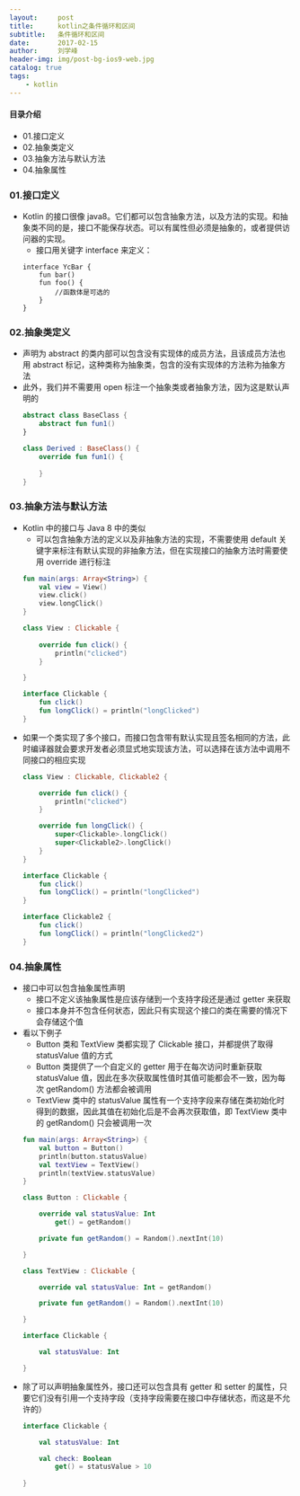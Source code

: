 ```yaml
---
layout:     post
title:      kotlin之条件循环和区间
subtitle:   条件循环和区间
date:       2017-02-15
author:     刘学峰
header-img: img/post-bg-ios9-web.jpg
catalog: true
tags:
    - kotlin
---
```


#### 目录介绍
- 01.接口定义
- 02.抽象类定义
- 03.抽象方法与默认方法
- 04.抽象属性









### 01.接口定义
- Kotlin 的接口很像 java8。它们都可以包含抽象方法，以及方法的实现。和抽象类不同的是，接口不能保存状态。可以有属性但必须是抽象的，或者提供访问器的实现。
    - 接口用关键字 interface 来定义：
    ```
    interface YcBar {
        fun bar()
        fun foo() {
            //函数体是可选的
        }
    }
    ```


### 02.抽象类定义
- 声明为 abstract 的类内部可以包含没有实现体的成员方法，且该成员方法也用 abstract 标记，这种类称为抽象类，包含的没有实现体的方法称为抽象方法
- 此外，我们并不需要用 open 标注一个抽象类或者抽象方法，因为这是默认声明的
    ```kotlin
    abstract class BaseClass {
        abstract fun fun1()
    }
    
    class Derived : BaseClass() {
        override fun fun1() {
            
        }
    }
    ```



### 03.抽象方法与默认方法
- Kotlin 中的接口与 Java 8 中的类似
    - 可以包含抽象方法的定义以及非抽象方法的实现，不需要使用 default 关键字来标注有默认实现的非抽象方法，但在实现接口的抽象方法时需要使用 override 进行标注
    ```kotlin
    fun main(args: Array<String>) {
        val view = View()
        view.click()
        view.longClick()
    }
    
    class View : Clickable {
        
        override fun click() {
            println("clicked")
        }
    
    }
    
    interface Clickable {
        fun click()
        fun longClick() = println("longClicked")
    }
    ```
- 如果一个类实现了多个接口，而接口包含带有默认实现且签名相同的方法，此时编译器就会要求开发者必须显式地实现该方法，可以选择在该方法中调用不同接口的相应实现
    ```kotlin
    class View : Clickable, Clickable2 {
    
        override fun click() {
            println("clicked")
        }
    
        override fun longClick() {
            super<Clickable>.longClick()
            super<Clickable2>.longClick()
        }
    }
    
    interface Clickable {
        fun click()
        fun longClick() = println("longClicked")
    }
    
    interface Clickable2 {
        fun click()
        fun longClick() = println("longClicked2")
    }
    ```


### 04.抽象属性
- 接口中可以包含抽象属性声明
    - 接口不定义该抽象属性是应该存储到一个支持字段还是通过 getter 来获取
    - 接口本身并不包含任何状态，因此只有实现这个接口的类在需要的情况下会存储这个值
- 看以下例子
    - Button 类和 TextView 类都实现了 Clickable 接口，并都提供了取得 statusValue 值的方式
    - Button 类提供了一个自定义的 getter 用于在每次访问时重新获取 statusValue 值，因此在多次获取属性值时其值可能都会不一致，因为每次 getRandom() 方法都会被调用
    - TextView 类中的 statusValue 属性有一个支持字段来存储在类初始化时得到的数据，因此其值在初始化后是不会再次获取值，即 TextView 类中的 getRandom() 只会被调用一次
    ```kotlin
    fun main(args: Array<String>) {
        val button = Button()
        println(button.statusValue)
        val textView = TextView()
        println(textView.statusValue)
    }
    
    class Button : Clickable {
    
        override val statusValue: Int
            get() = getRandom()
    
        private fun getRandom() = Random().nextInt(10)
    
    }
    
    class TextView : Clickable {
    
        override val statusValue: Int = getRandom()
    
        private fun getRandom() = Random().nextInt(10)
    
    }
    
    interface Clickable {
    
        val statusValue: Int
    
    }
    ```
- 除了可以声明抽象属性外，接口还可以包含具有 getter 和 setter 的属性，只要它们没有引用一个支持字段（支持字段需要在接口中存储状态，而这是不允许的）
    ```kotlin
    interface Clickable {
    
        val statusValue: Int
    
        val check: Boolean
            get() = statusValue > 10
        
    }
    ```

















